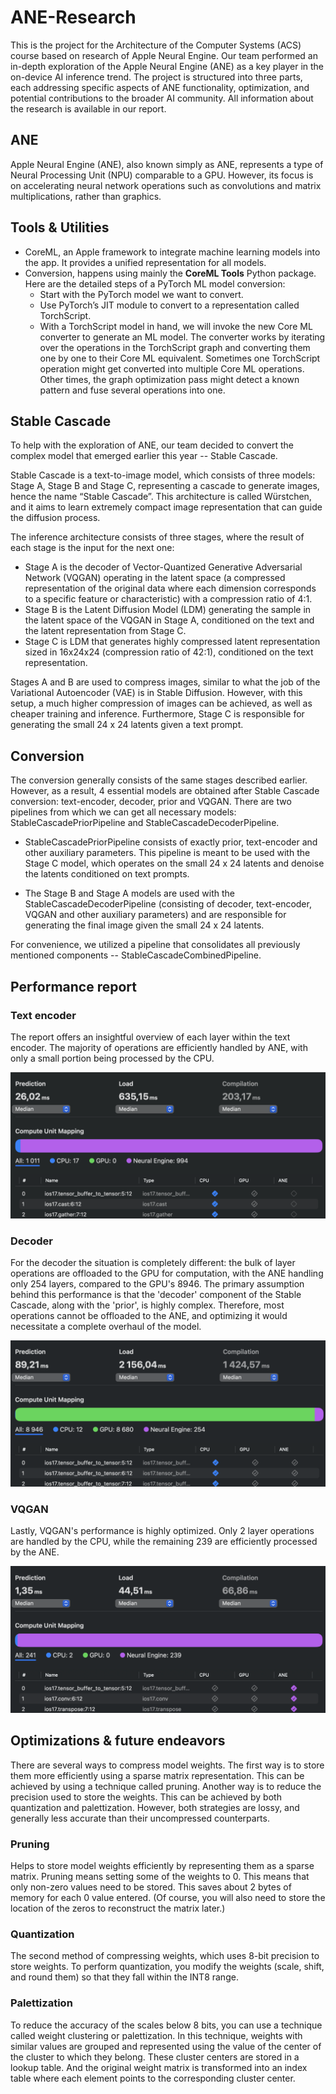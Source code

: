 # ANE-Research

This is the project for the Architecture of the Computer Systems (ACS) course based on research of Apple Neural Engine. Our team performed an in-depth exploration of the Apple Neural Engine (ANE) as a key player in the on-device AI inference trend. The project is structured into three parts, each addressing specific aspects of ANE functionality, optimization, and potential contributions to the broader AI community. All information about the research is available in our report.

## ANE

Apple Neural Engine (ANE), also known simply as ANE, represents a type of Neural Processing Unit (NPU) comparable to a GPU. However, its focus is on accelerating neural network operations such as convolutions and matrix multiplications, rather than graphics.

## Tools & Utilities

- CoreML, an Apple framework to integrate machine learning models into the app. It provides a unified representation for all models.
- Conversion, happens using mainly the **CoreML Tools** Python package. Here are the detailed steps of a PyTorch ML model conversion:
  - Start with the PyTorch model we want to convert.
  - Use PyTorch’s JIT module to convert to a representation called TorchScript.
  - With a TorchScript model in hand, we will invoke the new Core ML converter to generate an ML model. The converter works by iterating over the operations in the TorchScript graph and converting them one by one to their Core ML equivalent. Sometimes one TorchScript operation might get converted into multiple Core ML operations. Other times, the graph optimization pass might detect a known pattern and fuse several operations into one.

## Stable Cascade

To help with the exploration of ANE, our team decided to convert the complex model that emerged earlier this year -- Stable Cascade.

Stable Cascade is a text-to-image model, which consists of three models: Stage A, Stage B and Stage C, representing a cascade to generate images, hence the name “Stable Cascade”. This architecture is called Würstchen, and it aims to learn extremely compact image representation that can guide the diffusion process.

The inference architecture consists of three stages, where the result of each stage is the input for the next one:

- Stage A is the decoder of Vector-Quantized Generative Adversarial Network (VQGAN) operating in the latent space (a compressed representation of the original data where each dimension corresponds to a specific feature or characteristic) with a compression ratio of 4:1.
- Stage B is the Latent Diffusion Model (LDM) generating the sample in the latent space of the VQGAN in Stage A, conditioned on the text and the latent representation from Stage C.
- Stage C is LDM that generates highly compressed latent representation sized in 16x24x24 (compression ratio of 42:1), conditioned on the text representation.

Stages A and B are used to compress images, similar to what the job of the Variational Autoencoder (VAE) is in Stable Diffusion. However, with this setup, a much higher compression of images can be achieved, as well as cheaper training and inference. Furthermore, Stage C is responsible for generating the small 24 x 24 latents given a text prompt.

## Conversion

The conversion generally consists of the same stages described earlier. However, as a result, 4 essential models are obtained after Stable Cascade conversion: text-encoder, decoder, prior and VQGAN. There are two pipelines from which we can get all necessary models: StableCascadePriorPipeline and StableCascadeDecoderPipeline.

- StableCascadePriorPipeline consists of exactly prior, text-encoder and other auxiliary parameters. This pipeline is meant to be used with the Stage C model, which operates on the small 24 x 24 latents and denoise the latents conditioned on text prompts.

- The Stage B and Stage A models are used with the StableCascadeDecoderPipeline (consisting of decoder, text-encoder, VQGAN and other auxiliary parameters) and are responsible for generating the final image given the small 24 x 24 latents.

For convenience, we utilized a pipeline that consolidates all previously mentioned components -- StableCascadeCombinedPipeline.

## Performance report

### Text encoder

The report offers an insightful overview of each layer within the text encoder. The majority of operations are efficiently handled by ANE, with only a small portion being processed by the CPU.

![TextEncoder](img/TextEncoder.png)

### Decoder

For the decoder the situation is completely different: the bulk of layer operations are offloaded to the GPU for computation, with the ANE handling only 254 layers, compared to the GPU's 8946. The primary assumption behind this performance is that the 'decoder' component of the Stable Cascade, along with the 'prior', is highly complex. Therefore, most operations cannot be offloaded to the ANE, and optimizing it would necessitate a complete overhaul of the model.

![Decoder](img/Decoder.png)

### VQGAN

Lastly, VQGAN's performance is highly optimized. Only 2 layer operations are handled by the CPU, while the remaining 239 are efficiently processed by the ANE.

![VQGAN](img/VQGAN.png)

## Optimizations & future endeavors

There are several ways to compress model weights. The first way is to store them more efficiently using a sparse matrix representation. This can be achieved by using a technique called pruning. Another way is to reduce the precision used to store the weights. This can be achieved by both quantization and palettization. However, both strategies are lossy, and generally less accurate than their uncompressed counterparts.

### Pruning

Helps to store model weights efficiently by representing them as a sparse matrix. Pruning means setting some of the weights to $0$. This means that only non-zero values need to be stored. This saves about 2 bytes of memory for each $0$ value entered. (Of course, you will also need to store the location of the zeros to reconstruct the matrix later.)


### Quantization

The second method of compressing weights, which uses 8-bit precision to store weights. To perform quantization, you modify the weights (scale, shift, and round them) so that they fall within the INT8 range.

### Palettization

To reduce the accuracy of the scales below 8 bits, you can use a technique called weight clustering or palettization. In this technique, weights with similar values are grouped and represented using the value of the center of the cluster to which they belong. These cluster centers are stored in a lookup table. And the original weight matrix is transformed into an index table where each element points to the corresponding cluster center.
